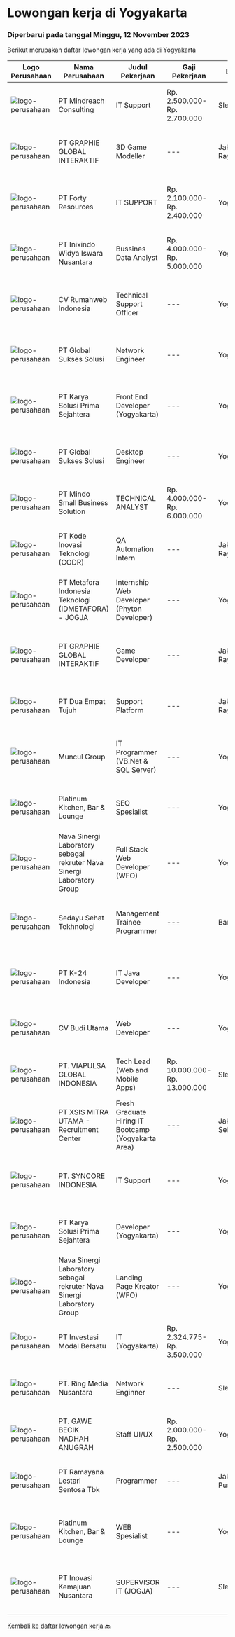 
  # Lowongan kerja di Yogyakarta

  ### Diperbarui pada tanggal Minggu, 12 November 2023

  Berikut merupakan daftar lowongan kerja yang ada di Yogyakarta

  |Logo Perusahaan | Nama Perusahaan | Judul Pekerjaan | Gaji Pekerjaan | Lokasi | Deskripsi | Tanggal diunggah | Pranala |
  | -------------- | --------------- | --------------- | --------- | --------- | -------------- | ------- | ----------- |
  |![logo-perusahaan](https://image-service-cdn.seek.com.au/8fdce98ea70ed7051bfced9fa0ba8256aacf3d94/ee4dce1061f3f616224767ad58cb2fc751b8d2dc)|PT Mindreach Consulting|IT Support|Rp. 2.500.000-Rp. 2.700.000|Sleman|IT Tech. Support Officers monitor and maintain computer systems and networks of an organization. Enabling them to install and configure computer...|Jumat, 10 November 2023|https://www.jobstreet.co.id/id/job/it-support-4525535?token=0~49c91c04-fe71-4a19-ba8b-1df71eb12d39&sectionRank=1&jobId=jobstreet-id-job-4525535|
|![logo-perusahaan](https://image-service-cdn.seek.com.au/4cf2a680e40684f2c1e45f1d04725525a26ebc67/ee4dce1061f3f616224767ad58cb2fc751b8d2dc)|PT GRAPHIE GLOBAL INTERAKTIF|3D Game Modeller|---|Jakarta Raya|Job Responsibilities: Creating 3D Model character for game Smoothing a 3D file Editing 3D File UV Unwrap texturing Humanoid Rigging Required Software...|Senin, 06 November 2023|https://www.jobstreet.co.id/id/job/3d-game-modeller-4519808?token=0~49c91c04-fe71-4a19-ba8b-1df71eb12d39&sectionRank=2&jobId=jobstreet-id-job-4519808|
|![logo-perusahaan](https://image-service-cdn.seek.com.au/60b34d92c1845d2862d77ea80c551598b9561ff0/ee4dce1061f3f616224767ad58cb2fc751b8d2dc)|PT Forty Resources|IT SUPPORT|Rp. 2.100.000-Rp. 2.400.000|Yogyakarta|Job Description: Memastikan bahwa semua komputer yang digunakan oleh pengguna terhubung ke jaringan. Melakukan pengecekan jika aplikasi-aplikasi yang...|Kamis, 09 November 2023|https://www.jobstreet.co.id/id/job/it-support-4523616?token=0~49c91c04-fe71-4a19-ba8b-1df71eb12d39&sectionRank=3&jobId=jobstreet-id-job-4523616|
|![logo-perusahaan](https://image-service-cdn.seek.com.au/c6be85c00c4c8b7fd45d294fedbf7192ba728bbe/ee4dce1061f3f616224767ad58cb2fc751b8d2dc)|PT Inixindo Widya Iswara Nusantara|Bussines Data Analyst|Rp. 4.000.000-Rp. 5.000.000|Yogyakarta|Deskripsi Pekerjaan: Walidata dan berperan atas penyediaan data sesuai dengan kebutuhan eksekutif perusahaan. Penghasil informasi secara visual dari...|Kamis, 09 November 2023|https://www.jobstreet.co.id/id/job/bussines-data-analyst-4523716?token=0~49c91c04-fe71-4a19-ba8b-1df71eb12d39&sectionRank=4&jobId=jobstreet-id-job-4523716|
|![logo-perusahaan](https://image-service-cdn.seek.com.au/1aa7e529728e571eee2978a46748fcbc8e09c44b/ee4dce1061f3f616224767ad58cb2fc751b8d2dc)|CV Rumahweb Indonesia|Technical Support Officer|---|Yogyakarta|Memberikan dukungan teknis bagi pelanggan yang mengalami kesulitan dalam menggunakan layanan Rumahweb melalui channel livechat, email, dan telepon...|Kamis, 09 November 2023|https://www.jobstreet.co.id/id/job/technical-support-officer-4524395?token=0~49c91c04-fe71-4a19-ba8b-1df71eb12d39&sectionRank=5&jobId=jobstreet-id-job-4524395|
|![logo-perusahaan](https://image-service-cdn.seek.com.au/186a9ca97c9050b5f74b9d52c29d1295c842cef8/ee4dce1061f3f616224767ad58cb2fc751b8d2dc)|PT Global Sukses Solusi|Network Engineer|---|Yogyakarta|Menangani troubleshooting jaringan internet, troubleshooting ringan hardware, dan mengikuti seluruh SOP Perusahaan tentang Sistem Manajemen Keamanan...|Senin, 06 November 2023|https://www.jobstreet.co.id/id/job/network-engineer-4519918?token=0~49c91c04-fe71-4a19-ba8b-1df71eb12d39&sectionRank=6&jobId=jobstreet-id-job-4519918|
|![logo-perusahaan](https://image-service-cdn.seek.com.au/bb0f2c313297f2db3d497466b95d7da85644edc0/ee4dce1061f3f616224767ad58cb2fc751b8d2dc)|PT Karya Solusi Prima Sejahtera|Front End Developer (Yogyakarta)|---|Yogyakarta|Memiliki pengalaman setidaknya 1-2 tahun pada bidang Front end Development. Memiliki pengalaman dalam penggunaan stack HTML, CSS, Javascript. Memiliki...|Selasa, 07 November 2023|https://www.jobstreet.co.id/id/job/front-end-developer-yogyakarta-4521592?token=0~49c91c04-fe71-4a19-ba8b-1df71eb12d39&sectionRank=7&jobId=jobstreet-id-job-4521592|
|![logo-perusahaan](https://image-service-cdn.seek.com.au/f494db2ac8c7d08350bf47fb863706a2c8511c12/ee4dce1061f3f616224767ad58cb2fc751b8d2dc)|PT Global Sukses Solusi|Desktop Engineer|---|Yogyakarta|Our backend programmer will develop and maintain custom modifications to ERP's core system. Develop and maintain data integration and reporting...|Senin, 06 November 2023|https://www.jobstreet.co.id/id/job/desktop-engineer-4520300?token=0~49c91c04-fe71-4a19-ba8b-1df71eb12d39&sectionRank=8&jobId=jobstreet-id-job-4520300|
|![logo-perusahaan](https://i.ibb.co/sqvTCh9/112815900-stock-vector-no-image-available-icon-flat-vector.webp)|PT Mindo Small Business Solution|TECHNICAL ANALYST|Rp. 4.000.000-Rp. 6.000.000|Yogyakarta|Minimum Qualifications and Experience: Bachelor's degree in a related field. Minimum of 2 years of hands-on experience in technical support or a...|Kamis, 02 November 2023|https://www.jobstreet.co.id/id/job/technical-analyst-4516556?token=0~49c91c04-fe71-4a19-ba8b-1df71eb12d39&sectionRank=9&jobId=jobstreet-id-job-4516556|
|![logo-perusahaan](https://image-service-cdn.seek.com.au/f9a43488fb6cd9c390e0bc30837cba2409c40d5b/ee4dce1061f3f616224767ad58cb2fc751b8d2dc)|PT Kode Inovasi Teknologi (CODR)|QA Automation Intern|---|Jakarta Raya|Job Description: Write test scripts to automate complex test cases and scenarios for web and/or mobile applications Implement strategy for quality...|Kamis, 02 November 2023|https://www.jobstreet.co.id/id/job/qa-automation-intern-4517099?token=0~49c91c04-fe71-4a19-ba8b-1df71eb12d39&sectionRank=10&jobId=jobstreet-id-job-4517099|
|![logo-perusahaan](https://i.ibb.co/sqvTCh9/112815900-stock-vector-no-image-available-icon-flat-vector.webp)|PT Metafora Indonesia Teknologi (IDMETAFORA) - JOGJA|Internship Web Developer (Phyton Developer)|---|Yogyakarta|Tanggung Jawab Pekerjaan :Mengembangkan website dan sistem informasi berbasis web.Keahlian :Menguasai framework CodeIgniter (syarat utama)Menguasai...|Kamis, 09 November 2023|https://www.jobstreet.co.id/id/job/internship-web-developer-phyton-developer-1037372093?token=0~49c91c04-fe71-4a19-ba8b-1df71eb12d39&sectionRank=11&jobId=jobstreet-id-job-1037372093|
|![logo-perusahaan](https://image-service-cdn.seek.com.au/f9a751ea24d68e4658d0eb7882e2db58a9b95cb0/ee4dce1061f3f616224767ad58cb2fc751b8d2dc)|PT GRAPHIE GLOBAL INTERAKTIF|Game Developer|---|Jakarta Raya|Deskripsi Pekerjaan : Usia maksimal 40 tahun Pendidikan terakhir minimal D3 Menyenangi dunia aplikasi komputer dan pembuatan game Mempunyai kemampuan...|Senin, 30 Oktober 2023|https://www.jobstreet.co.id/id/job/game-developer-4513833?token=0~49c91c04-fe71-4a19-ba8b-1df71eb12d39&sectionRank=12&jobId=jobstreet-id-job-4513833|
|![logo-perusahaan](https://image-service-cdn.seek.com.au/d2d3884bcbeff9e992cca4e05452eaf9f393eaeb/ee4dce1061f3f616224767ad58cb2fc751b8d2dc)|PT Dua Empat Tujuh|Support Platform|---|Jakarta Raya|Duties: Monitors system services 7 x 24 Posts information regarding infrastructure/application issue Provides initial diagnostic Resolve issue/request...|Rabu, 01 November 2023|https://www.jobstreet.co.id/id/job/support-platform-4515491?token=0~49c91c04-fe71-4a19-ba8b-1df71eb12d39&sectionRank=13&jobId=jobstreet-id-job-4515491|
|![logo-perusahaan](https://image-service-cdn.seek.com.au/69fde52f2034077fc0aa6e4838ef59b60c6d2d28/ee4dce1061f3f616224767ad58cb2fc751b8d2dc)|Muncul Group|IT Programmer (VB.Net & SQL Server)|---|Yogyakarta|Deskripsi Pekerjaan : Mahir menggunakan bahasa pemrograman VB NET Desktop maupun Web (ASP.NET) Mahir menggunakan bahasa pemrograman SQL khususnya...|Kamis, 02 November 2023|https://www.jobstreet.co.id/id/job/it-programmer-vb.net-sql-server-4517529?token=0~49c91c04-fe71-4a19-ba8b-1df71eb12d39&sectionRank=14&jobId=jobstreet-id-job-4517529|
|![logo-perusahaan](https://image-service-cdn.seek.com.au/973cf6461df30cb01326f2afe2298a69386c09b4/ee4dce1061f3f616224767ad58cb2fc751b8d2dc)|Platinum Kitchen, Bar & Lounge|SEO Spesialist|---|Yogyakarta|KUALIFIKASI :• Memiliki kemampuan untuk menulis konten yang SEO-friendly              ·        • Memiliki keahlian teknis tentang HTML/CSS           ...|Kamis, 09 November 2023|https://www.jobstreet.co.id/id/job/seo-spesialist-1037372338?token=0~49c91c04-fe71-4a19-ba8b-1df71eb12d39&sectionRank=15&jobId=jobstreet-id-job-1037372338|
|![logo-perusahaan](https://i.ibb.co/sqvTCh9/112815900-stock-vector-no-image-available-icon-flat-vector.webp)|Nava Sinergi Laboratory sebagai rekruter Nava Sinergi Laboratory Group|Full Stack Web Developer (WFO)|---|Yogyakarta|Kriteria:- Pendidikan S1 Ilmu Komputer, Teknik Informatika, Software Engineering, Sistem Informasi, atau jurusan sejenis lainnya.- Memiliki pengalaman...|Kamis, 09 November 2023|https://www.jobstreet.co.id/id/job/full-stack-web-developer-wfo-1037372643?token=0~49c91c04-fe71-4a19-ba8b-1df71eb12d39&sectionRank=16&jobId=jobstreet-id-job-1037372643|
|![logo-perusahaan](https://image-service-cdn.seek.com.au/8c5cfa8196aea6c6e7efab435faf7c52d1b7ef9c/ee4dce1061f3f616224767ad58cb2fc751b8d2dc)|Sedayu Sehat Tekhnologi|Management Trainee Programmer|---|Bantul|MT Programmer/Senior Programmer*terbuka untuk Fresh Graduate1. Menguasai pengembangan aplikasi berbasis web, Android, iOS.2. Memiliki keahlian dalam...|Selasa, 07 November 2023|https://www.jobstreet.co.id/id/job/management-trainee-programmer-4520977?token=0~49c91c04-fe71-4a19-ba8b-1df71eb12d39&sectionRank=17&jobId=jobstreet-id-job-4520977|
|![logo-perusahaan](https://image-service-cdn.seek.com.au/73afeadf1749c79edcf1d1b4f6ba6dbb1684b721/ee4dce1061f3f616224767ad58cb2fc751b8d2dc)|PT K-24 Indonesia|IT Java Developer|---|Yogyakarta|Requirements Pendidikan S1 Sistem Informasi/Teknik Informatika Berpengalaman 1 tahun dibidang yang sama  Menguasai Framework Java (Spring) Memahami...|Senin, 30 Oktober 2023|https://www.jobstreet.co.id/id/job/it-java-developer-4513141?token=0~49c91c04-fe71-4a19-ba8b-1df71eb12d39&sectionRank=18&jobId=jobstreet-id-job-4513141|
|![logo-perusahaan](https://image-service-cdn.seek.com.au/fc2c875cf6cbba5272479c7ca708999f210116fe/ee4dce1061f3f616224767ad58cb2fc751b8d2dc)|CV Budi Utama|Web Developer|---|Yogyakarta|**Kualifikasi:**- Minimal lulusan D3/S1 dari segala jurusan.- Kemampuan merencanakan dan bernegosiasi.- Pengalaman kerja minimal 1 tahun sebagai...|Senin, 06 November 2023|https://www.jobstreet.co.id/id/job/web-developer-1037347261?token=0~49c91c04-fe71-4a19-ba8b-1df71eb12d39&sectionRank=19&jobId=jobstreet-id-job-1037347261|
|![logo-perusahaan](https://image-service-cdn.seek.com.au/145797e7ca3c4cfd8e03031932425f9ada877698/ee4dce1061f3f616224767ad58cb2fc751b8d2dc)|PT. VIAPULSA GLOBAL INDONESIA|Tech Lead (Web and Mobile Apps)|Rp. 10.000.000-Rp. 13.000.000|Sleman|Responsibilities: Determining project requirements and developing work schedules for the team. Delegating tasks and achieving daily, weekly, and...|Rabu, 01 November 2023|https://www.jobstreet.co.id/id/job/tech-lead-web-and-mobile-apps-4515474?token=0~49c91c04-fe71-4a19-ba8b-1df71eb12d39&sectionRank=20&jobId=jobstreet-id-job-4515474|
|![logo-perusahaan](https://image-service-cdn.seek.com.au/fa12dd378bd230f83b9ccd636b4121ebbb347455/ee4dce1061f3f616224767ad58cb2fc751b8d2dc)|PT XSIS MITRA UTAMA - Recruitment Center|Fresh Graduate Hiring IT Bootcamp (Yogyakarta Area)|---|Jakarta Selatan|What we offer you: Integrated Training Full Stack specialist Soft Skills Training. Real &amp; varied experiences (IT Project environment). Intensive...|Senin, 30 Oktober 2023|https://www.jobstreet.co.id/id/job/fresh-graduate-hiring-it-bootcamp-yogyakarta-area-4513293?token=0~49c91c04-fe71-4a19-ba8b-1df71eb12d39&sectionRank=21&jobId=jobstreet-id-job-4513293|
|![logo-perusahaan](https://i.ibb.co/sqvTCh9/112815900-stock-vector-no-image-available-icon-flat-vector.webp)|PT. SYNCORE INDONESIA|IT Support|---|Yogyakarta|Pendidikan minimal SMK Teknik Komputer dan Jaringan Memahami desain dan topologi jaringan Memahami System Linux Memahami dan menguasai Mikrotik serta...|Rabu, 08 November 2023|https://www.jobstreet.co.id/id/job/it-support-1037364410?token=0~49c91c04-fe71-4a19-ba8b-1df71eb12d39&sectionRank=22&jobId=jobstreet-id-job-1037364410|
|![logo-perusahaan](https://image-service-cdn.seek.com.au/bb0f2c313297f2db3d497466b95d7da85644edc0/ee4dce1061f3f616224767ad58cb2fc751b8d2dc)|PT Karya Solusi Prima Sejahtera|Developer (Yogyakarta)|---|Yogyakarta|Kualifikasi :1. Menguasai bahasa Pemrograman Java2. Memahami bahasa pemrograman Go menjadi nilai plus3. Memahami konsep microservices4. Menguasai...|Selasa, 31 Oktober 2023|https://www.jobstreet.co.id/id/job/developer-yogyakarta-4514221?token=0~49c91c04-fe71-4a19-ba8b-1df71eb12d39&sectionRank=23&jobId=jobstreet-id-job-4514221|
|![logo-perusahaan](https://i.ibb.co/sqvTCh9/112815900-stock-vector-no-image-available-icon-flat-vector.webp)|Nava Sinergi Laboratory sebagai rekruter Nava Sinergi Laboratory Group|Landing Page Kreator (WFO)|---|Yogyakarta|1. Pendidikan minimal SMK Informatika/MultimediaDiploma/S1 Informatika/Sejenis. 2. Proaktif, detail oriented, fast learner3. Mudah beradaptasi, mampu...|Senin, 06 November 2023|https://www.jobstreet.co.id/id/job/landing-page-kreator-wfo-1037346893?token=0~49c91c04-fe71-4a19-ba8b-1df71eb12d39&sectionRank=24&jobId=jobstreet-id-job-1037346893|
|![logo-perusahaan](https://image-service-cdn.seek.com.au/f7dc8893cbdf9fd57ba7207372d927d667e8a04d/ee4dce1061f3f616224767ad58cb2fc751b8d2dc)|PT Investasi Modal Bersatu|IT (Yogyakarta)|Rp. 2.324.775-Rp. 3.500.000|Yogyakarta|KUALIFIKASI : Maksimal 35 Tahun Kandidat harus memiliki setidaknya Diploma, Gelar Sarjana di Ilmu Komputer/ teknologi Informasi atau setara Setidaknya...|Kamis, 26 Oktober 2023|https://www.jobstreet.co.id/id/job/it-yogyakarta-4510064?token=0~49c91c04-fe71-4a19-ba8b-1df71eb12d39&sectionRank=25&jobId=jobstreet-id-job-4510064|
|![logo-perusahaan](https://image-service-cdn.seek.com.au/05c4a06968da47886829117565b0a6feb28b4897/ee4dce1061f3f616224767ad58cb2fc751b8d2dc)|PT. Ring Media Nusantara|Network Enginner|---|Sleman|-Pendidikan Min. SMK, Diploma (D3) / sarjana (S1) Ilmu Komputer, sistem informasi, Teknik komputer, atau Pendidikan yang setara.-Diutamakan memiliki...|Kamis, 02 November 2023|https://www.jobstreet.co.id/id/job/network-enginner-1037325514?token=0~49c91c04-fe71-4a19-ba8b-1df71eb12d39&sectionRank=26&jobId=jobstreet-id-job-1037325514|
|![logo-perusahaan](https://image-service-cdn.seek.com.au/7eaf3baa3c34c90b3ba32ae89ab207998d9e185d/ee4dce1061f3f616224767ad58cb2fc751b8d2dc)|PT. GAWE BECIK NADHAH ANUGRAH|Staff UI/UX|Rp. 2.000.000-Rp. 2.500.000|Yogyakarta|Kualifikasi : Usia maksimal 28 tahun Pendidikan minimal S1 Jurusan Informatika, Graphic Design, Multimedia atau jurusan lain yang relevan Menguasai...|Rabu, 25 Oktober 2023|https://www.jobstreet.co.id/id/job/staff-ui-ux-4509454?token=0~49c91c04-fe71-4a19-ba8b-1df71eb12d39&sectionRank=27&jobId=jobstreet-id-job-4509454|
|![logo-perusahaan](https://image-service-cdn.seek.com.au/fd6a777c2a3862d375afb925442f20a59bc554e5/ee4dce1061f3f616224767ad58cb2fc751b8d2dc)|PT Ramayana Lestari Sentosa Tbk|Programmer|---|Jakarta Pusat|Menerima permintaan pembuatan aplikasi dari bagian project yang sudah disetujui oleh Kepala Divisi IT dan Kepala Bagian Teknikal. Menganalisa,...|Jumat, 27 Oktober 2023|https://www.jobstreet.co.id/id/job/programmer-4511934?token=0~49c91c04-fe71-4a19-ba8b-1df71eb12d39&sectionRank=28&jobId=jobstreet-id-job-4511934|
|![logo-perusahaan](https://image-service-cdn.seek.com.au/973cf6461df30cb01326f2afe2298a69386c09b4/ee4dce1061f3f616224767ad58cb2fc751b8d2dc)|Platinum Kitchen, Bar & Lounge|WEB Spesialist|---|Yogyakarta|Tugas dan Tanggung Jawab :• Membuat website untuk kebutuhan perusahaan• Menghasilkan program dari hasil kolaborasi User, System Analysts, Programmer...|Kamis, 02 November 2023|https://www.jobstreet.co.id/id/job/web-spesialist-1037325327?token=0~49c91c04-fe71-4a19-ba8b-1df71eb12d39&sectionRank=29&jobId=jobstreet-id-job-1037325327|
|![logo-perusahaan](https://image-service-cdn.seek.com.au/c1e3f9630c4f9b35e8d602e278e05d9f207de74e/ee4dce1061f3f616224767ad58cb2fc751b8d2dc)|PT Inovasi Kemajuan Nusantara|SUPERVISOR IT (JOGJA)|---|Sleman|Tujuan Pekerjaan:Mengembangkan, mengimplementasikan, dan memelihara website perusahaan untuk memastikan berjalannya dengan lancar dan memenuhi...|Senin, 23 Oktober 2023|https://www.jobstreet.co.id/id/job/supervisor-it-jogja-4506680?token=0~49c91c04-fe71-4a19-ba8b-1df71eb12d39&sectionRank=30&jobId=jobstreet-id-job-4506680|


  [Kembali ke daftar lowongan kerja 🔙](../README.md#daftar-lowongan-kerja)
  